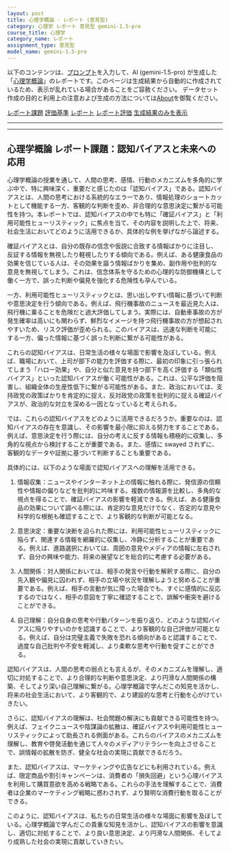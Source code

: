 ```yaml
---
layout: post
title: 心理学概論 - レポート (意見型)
category: 心理学 レポート 意見型 gemini-1.5-pro
course_title: 心理学
category_name: レポート
assignment_type: 意見型
model_name: gemini-1.5-pro
---
```


以下のコンテンツは、[プロンプト](http://127.0.0.1:8000/generated/心理学/gemini-1.5-pro/prompt_レポート-意見型.md)を入力して、AI (gemini-1.5-pro) が生成した「[心理学概論](/contents/心理学/)」のレポートです。このページは生成結果から自動的に作成されているため、表示が乱れている場合があることをご容赦ください。
データセット作成の目的と利用上の注意および生成の方法については[About](/About)を御覧ください。

[レポート課題](../レポート課題-意見型)
[評価基準](../評価基準-意見型)
[レポート](../レポート-意見型)
[レポート評価](../レポート評価-意見型)
[生成結果のみを表示](http://127.0.0.1:8000/generated/心理学/gemini-1.5-pro/レポート-意見型.md)
  

***
***
  
## 心理学概論 レポート課題：認知バイアスと未来への応用

心理学概論の授業を通して、人間の思考、感情、行動のメカニズムを多角的に学ぶ中で、特に興味深く、重要だと感じたのは「認知バイアス」である。認知バイアスとは、人間の思考における系統的なエラーであり、情報処理のショートカットとして機能する一方、客観的な判断を歪め、非合理的な意思決定に繋がる可能性を持つ。本レポートでは、認知バイアスの中でも特に「確証バイアス」と「利用可能性ヒューリスティック」に焦点を当て、その内容を説明した上で、将来、社会生活においてどのように活用できるか、具体的な例を挙げながら論述する。

確証バイアスとは、自分の既存の信念や仮説に合致する情報ばかりに注目し、反証する情報を無視したり軽視したりする傾向である。例えば、ある健康食品の効果を信じている人は、その効果を謳う情報ばかりを集め、副作用や批判的な意見を無視してしまう。これは、信念体系を守るための心理的な防御機構として働く一方で、誤った判断や偏見を強化する危険性も孕んでいる。

一方、利用可能性ヒューリスティックとは、思い出しやすい情報に基づいて判断や意思決定を行う傾向である。例えば、飛行機事故のニュースを最近見た人は、飛行機に乗ることを危険だと過大評価してしまう。実際には、自動車事故の方が発生確率は高いにも関わらず、鮮烈なイメージを持つ飛行機事故の方が想起されやすいため、リスク評価が歪められる。このバイアスは、迅速な判断を可能にする一方、偏った情報に基づく誤った判断に繋がる可能性がある。

これらの認知バイアスは、日常生活の様々な場面で影響を及ぼしている。例えば、職場において、上司が部下の能力を評価する際に、最初の印象に引っ張られてしまう「ハロー効果」や、自分と似た意見を持つ部下を高く評価する「類似性バイアス」といった認知バイアスが働く可能性がある。これは、公平な評価を阻害し、組織全体の生産性低下に繋がる可能性がある。また、政治においては、支持政党の政策ばかりを肯定的に捉え、反対政党の政策を批判的に捉える確証バイアスが、政治的な対立を深める一因となっていると考えられる。

では、これらの認知バイアスをどのように活用できるだろうか。重要なのは、認知バイアスの存在を意識し、その影響を最小限に抑える努力をすることである。例えば、意思決定を行う際には、自分の考えに反する情報も積極的に収集し、多角的な視点から検討することが重要である。また、感情に swayed されずに、客観的なデータや証拠に基づいて判断することも重要である。

具体的には、以下のような場面で認知バイアスへの理解を活用できる。

1. 情報収集：ニュースやインターネット上の情報に触れる際に、発信源の信頼性や情報の偏りなどを批判的に吟味する。複数の情報源を比較し、多角的な視点を得ることで、確証バイアスの影響を軽減できる。例えば、ある健康食品の効果について調べる際には、肯定的な意見だけでなく、否定的な意見や科学的な根拠も確認することで、より客観的な判断が可能となる。

2. 意思決定：重要な決断を迫られた際には、利用可能性ヒューリスティックに陥らず、関連する情報を網羅的に収集し、冷静に分析することが重要である。例えば、進路選択においては、周囲の意見やメディアの情報に左右されず、自分の興味や能力、将来の展望などを総合的に考慮する必要がある。

3. 人間関係：対人関係においては、相手の発言や行動を解釈する際に、自分の先入観や偏見に囚われず、相手の立場や状況を理解しようと努めることが重要である。例えば、相手の言動が気に障った場合でも、すぐに感情的に反応するのではなく、相手の意図を丁寧に確認することで、誤解や衝突を避けることができる。

4. 自己理解：自分自身の思考や行動パターンを振り返り、どのような認知バイアスに陥りやすいのかを認識することで、より客観的な自己評価が可能となる。例えば、自分は完璧主義で失敗を恐れる傾向があると認識することで、過度な自己批判や不安を軽減し、より柔軟な思考や行動を促すことができる。

認知バイアスは、人間の思考の弱点とも言えるが、そのメカニズムを理解し、適切に対処することで、より合理的な判断や意思決定、より円滑な人間関係の構築、そしてより深い自己理解に繋がる。心理学概論で学んだこの知見を活かし、将来の社会生活において、より客観的で、より建設的な思考と行動を心がけていきたい。


さらに、認知バイアスの理解は、社会問題の解決にも貢献できる可能性を持つ。例えば、フェイクニュースや陰謀論の拡散は、確証バイアスや利用可能性ヒューリスティックによって助長される側面がある。これらのバイアスのメカニズムを理解し、教育や啓発活動を通じて人々のメディアリテラシーを向上させることで、誤情報の拡散を防ぎ、健全な社会の実現に貢献できるだろう。

また、認知バイアスは、マーケティングや広告などにも利用されている。例えば、限定商品や割引キャンペーンは、消費者の「損失回避」という心理バイアスを利用して購買意欲を高める戦略である。これらの手法を理解することで、消費者は企業のマーケティング戦略に惑わされず、より賢明な消費行動を取ることができる。

このように、認知バイアスは、私たちの日常生活の様々な場面に影響を及ぼしている。心理学概論で学んだこの貴重な知見を活かし、認知バイアスの影響を意識し、適切に対処することで、より良い意思決定、より円滑な人間関係、そしてより成熟した社会の実現に貢献していきたい。
